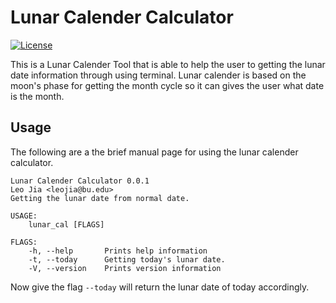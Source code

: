 # Lunar Calender Calculator

[![License](https://img.shields.io/badge/License-Apache%202.0-blue.svg)](https://opensource.org/licenses/Apache-2.0)

This is a Lunar Calender Tool that is able to help the user to getting the lunar date information through using terminal. Lunar calender is based on the moon's phase for getting the month cycle so it can gives the user what date is the month.


## Usage
The following are a the brief manual page for using the lunar calender calculator.
```
Lunar Calender Calculator 0.0.1
Leo Jia <leojia@bu.edu>
Getting the lunar date from normal date.

USAGE:
    lunar_cal [FLAGS]

FLAGS:
    -h, --help       Prints help information
    -t, --today      Getting today's lunar date.
    -V, --version    Prints version information
```
Now give the flag `--today` will return the lunar date of today accordingly.


